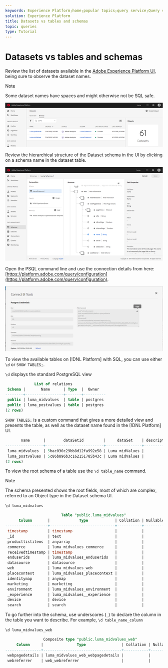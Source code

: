 ```yaml
---
keywords: Experience Platform;home;popular topics;query service;Query service;datasets;tables;schemas;
solution: Experience Platform
title: Datasets vs tables and schemas
topic: queries
type: Tutorial
---
```


# Datasets vs tables and schemas

Review the list of datasets available in the [Adobe Experience Platform UI](https://platform.adobe.com/datasets), being sure to observe the dataset names. 
>[!NOTE]
>
>Some dataset names have spaces and might otherwise not be SQL safe. 

![](../images/queries/datasets-and-tables/dataset-names.png)


Review the hierarchical structure of the Dataset schema in the UI by clicking on a schema name in the dataset table. 

![](../images/queries/datasets-and-tables/schema-information.png)

Open the PSQL command line and use the connection details from here: [https://platform.adobe.com/query/configuration](https://platform.adobe.com/query/configuration).

![](../images/clients/psql/connect-bi.png)

To view the available tables on [!DNL Platform] with SQL, you can use either `\d` or `SHOW TABLES;`.


`\d` displays the standard PostgreSQL view

```sql
             List of relations
 Schema |       Name      | Type  |  Owner   
--------+-----------------+-------+----------
 public | luma_midvalues  | table | postgres
 public | luma_postvalues | table | postgres
(2 rows)
```

`SHOW TABLES;` is a custom command that gives a more detailed view and presents the table, as well as the dataset name found in the [!DNL Platform] UI.

```sql
       name      |        dataSetId         |     dataSet    | description | resolved 
-----------------+--------------------------+----------------+-------------+----------
 luma_midvalues  | 5bac030c29bb8d12fa992e58 | Luma midValues |             | false
 luma_postvalues | 5c86b896b3c162151785b43c | Luma midValues |             | false
(2 rows)
```

To view the root schema of a table use the `\d table_name` command.

>[!NOTE]
>
>The schema presented shows the root fields, most of which are complex, referred to an Object type in the Dataset schema UI. 

`\d luma_midvalues`

```sql
                         Table "public.luma_midvalues"
      Column       |             Type            | Collation | Nullable | Default 
-------------------+-----------------------------+-----------+----------+---------
 timestamp         | timestamp                   |           |          | 
 _id               | text                        |           |          | 
 productlistitems  | anyarray                    |           |          | 
 commerce          | luma_midvalues_commerce     |           |          | 
 receivedtimestamp | timestamp                   |           |          | 
 enduserids        | luma_midvalues_enduserids   |           |          | 
 datasource        | datasource                  |           |          | 
 web               | luma_midvalues_web          |           |          | 
 placecontext      | luma_midvalues_placecontext |           |          | 
 identitymap       | anymap                      |           |          | 
 marketing         | marketing                   |           |          | 
 environment       | luma_midvalues_environment  |           |          | 
 _experience       | luma_midvalues__experience  |           |          | 
 device            | device                      |           |          | 
 search            | search                      |           |          | 
```

To go further into the schema, use underscores (`_`) to declare the column in the table you want to describe. For example, `\d table_name_column`

`\d luma_midvalues_web`

```sql
                 Composite type "public.luma_midvalues_web"
     Column     |               Type                | Collation | Nullable | Default 
----------------+-----------------------------------+-----------+----------+---------
 webpagedetails | luma_midvalues_web_webpagedetails |           |          | 
 webreferrer    | web_webreferrer                   |           |          | 
```